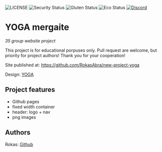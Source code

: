 ![LICENSE](https://img.shields.io/badge/license-MIT-blue.svg?style=flat-square)
![Security Status](https://img.shields.io/security-headers?label=Security&url=https%3A%2F%2Fgithub.com&style=flat-square)
![Gluten Status](https://img.shields.io/badge/Gluten-Free-green.svg)
![Eco Status](https://img.shields.io/badge/ECO-Friendly-green.svg)
[![Discord](https://discord.com/api/guilds/571393319201144843/widget.png)](https://discord.gg/dRwW4rw)

# YOGA mergaite

_35 group website project_

This project is for educational porpuses only. Pull request are welcome, but priority for project authors! Thank you for your cooperation!

Site published at: https://github.com/RokasAbra/new-project-yoga

Design: [YOGA](https://cdn.discordapp.com/attachments/850245533838868480/916019208788258886/yoga-lifestyle.png)

## Project features

- Github pages
- fixed width container
- header: logo + nav
- png images

## Authors

Rokas: [Github](https://github.com/RokasAbra)
